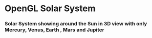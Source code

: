 OpenGL Solar System
===================
<h3>
Solar System showing around the Sun in 3D view with only Mercury, Venus, Earth , Mars and  Jupiter
</3>
